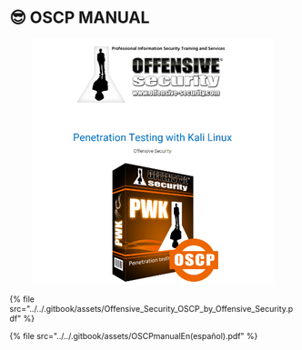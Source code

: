# 😎 OSCP MANUAL



<figure><img src="../../.gitbook/assets/Penetration-Testing-with-Kali-Linux.png" alt=""><figcaption></figcaption></figure>

{% file src="../../.gitbook/assets/Offensive_Security_OSCP_by_Offensive_Security.pdf" %}



{% file src="../../.gitbook/assets/OSCPmanualEn(español).pdf" %}
